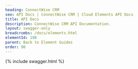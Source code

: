 ```yaml
---
heading: ConnectWise CRM
seo: API Docs | ConnectWise CRM | Cloud Elements API Docs
title: API Docs
description: ConnectWise CRM API Documentation.
layout: swagger-only
breadcrumbs: /docs/elements.html
elementId: 198
parent: Back to Element Guides
order: 90
---
```


{% include swagger.html %}
